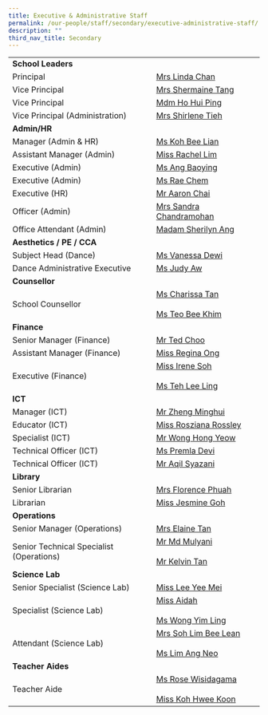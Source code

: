 ```yaml
---
title: Executive & Administrative Staff
permalink: /our-people/staff/secondary/executive-administrative-staff/
description: ""
third_nav_title: Secondary
---
```

|  	|  	|
|---	|---	|
| **School Leaders** 	|  	|
| Principal 	| [Mrs Linda Chan](mailto:Linda_M_M_CHUA@schools.gov.sg) 	|
| Vice Principal 	| [Mrs Shermaine Tang](mailto:Shermaine_TANG@schools.gov.sg) 	|
| Vice Principal 	| [Mdm Ho&nbsp;Hui Ping](mailto:Ho_Hui_Ping@schools.gov.sg) 	|
| Vice Principal (Administration) 	| [Mrs Shirlene Tieh](mailto:Shirlene_Kok@schools.gov.sg) 	|
| **Admin/HR** 	|  	|
| Manager (Admin &amp; HR) 	| [Ms Koh Bee Lian](mailto:koh_bee_lian_a@moe.edu.sg) 	|
| Assistant Manager (Admin) 	| [Miss Rachel Lim](mailto:rachel_lim_hui_tin@moe.edu.sg) 	|
| Executive (Admin) 	| [Ms Ang Baoying](mailto:ang_baoying@moe.edu.sg) 	|
| Executive (Admin) 	| [Ms Rae Chem](mailto:chem_yu_qiu@moe.edu.sg) 	|
| Executive (HR) 	| [Mr Aaron Chai](mailto:aaron_chai@moe.edu.sg) 	|
| Officer (Admin) 	| [Mrs Sandra Chandramohan](mailto:sandra_devi_nadarajan@moe.edu.sg) 	|
| Office Attendant (Admin) 	| [Madam Sherilyn Ang ](mailto:ang_poh_gek_sherilyn@moe.edu.sg) 	|
| **Aesthetics / PE / CCA** 	|  	|
| Subject Head (Dance) 	| [Ms Vanessa Dewi](mailto:harijanto_vanessa_dewi@moe.edu.sg) 	|
| Dance Administrative Executive 	| 	[Ms Judy Aw](mailto:aw_peay_hiang@moe.edu.sg) |
| **Counsellor** 	|  	|
| School Counsellor 	| [Ms Charissa Tan](mailto:tan_mao_ning_charissa@moe.edu.sg)<br><br>[Ms Teo Bee Khim](mailto:teo_bee_khim_a@moe.edu.sg) 	|
| **Finance** 	|  	|
| Senior Manager (Finance) 	| [Mr Ted Choo](mailto:choo_teck_loong@moe.edu.sg) 	|
| Assistant Manager (Finance) 	| [Miss Regina Ong](mailto:regina_ong_hui_kheng@moe.edu.sg) 	|
| Executive (Finance) 	| [Miss Irene Soh](mailto:cosic_soh_irene@moe.edu.sg)<br><br>[Ms Teh Lee Ling](mailto:teh_lee_ling@moe.edu.sg)|
| **ICT** 	|  	|
| Manager (ICT) 	| [Mr Zheng Minghui](mailto:zheng_minghui_a@moe.edu.sg) 	|
| Educator (ICT) 	| [Miss&nbsp;Rosziana Rossley](mailto:rosziana_bibi_rossley@moe.edu.sg) 	|
| Specialist (ICT) 	| [Mr Wong Hong Yeow](mailto:wong_hong_yeow@moe.edu.sg) 	|
| Technical Officer (ICT) 	| [Ms Premla Devi](mailto:Premladevir@ncs.com.Sg) 	|
| Technical Officer (ICT) 	| [Mr Aqil Syazani](mailto:aqil.syazani.bin.azlan@ncs.com.sg) 	|
| **Library** 	|  	|
| Senior Librarian 	| [Mrs Florence Phuah](mailto:florence_phuah@moe.edu.sg) 	|
| Librarian 	| [Miss Jesmine Goh](mailto:ChengHoon.Goh@staff.spydus.com.sg) 	|
| **Operations** 	|  	|
| Senior Manager (Operations) 	| [Mrs Elaine Tan](mailto:ee_chwee_ming_elaine@moe.edu.sg) 	|
| Senior Technical Specialist (Operations) 	| [Mr Md Mulyani](mailto:mohamed_mulyani_samuri@moe.edu.sg)<br><br>[Mr Kelvin Tan](mailto:kelvin_tan_chin_wee@moe.edu.sg) 	|
| **Science Lab** 	|  	|
| Senior Specialist (Science Lab) 	| [Miss&nbsp;Lee Yee Mei](mailto:lee_yee_mei@moe.edu.sg) 	|
| Specialist (Science Lab) 	|[Miss Aidah](mailto:nuraidah_abdul_rahim@moe.edu.sg)<br><br> [Ms Wong Yim Ling](mailto:wong_yim_ling@moe.edu.sg) 	|
| Attendant (Science Lab) 	| [Mrs Soh Lim Bee Lean](mailto:lim_bee_lean@sec.scgs.edu.sg) <br><br>[Ms Lim Ang Neo](mailto:lim_ang_neo@sec.scgs.edu.sg) 
| **Teacher Aides** 	|  	|
| Teacher Aide 	| [Ms&nbsp;Rose&nbsp;Wisidagama](mailto:rose_wisidagama@moe.edu.sg)<br><br>[Miss Koh Hwee Koon](mailto:koh_hwee_koon_a@moe.edu.sg) 	|